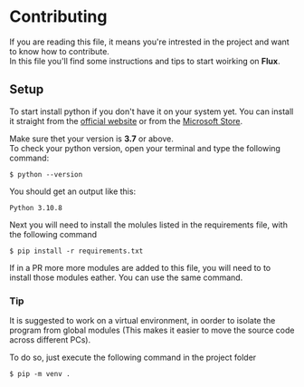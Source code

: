 # Contributing

If you are reading this file, it means you're intrested in the project
and want to know how to contribute.  
In this file you'll find some instructions and tips to start woirking on **Flux**.

## Setup

To start install python if you don't have it on your system yet.
You can install it straight from the [official website](https://https://www.python.org/downloads/)
or from the [Microsoft Store](https://apps.microsoft.com/store/search?&publisher=Python%20Software%20Foundation).

Make sure thet your version is **3.7** or above.  
To check your python version, open your terminal and type the following command:

```
$ python --version
```

You should get an output like this:

```
Python 3.10.8
```

Next you will need to install the molules listed in the requirements file, with the following command

```
$ pip install -r requirements.txt
```

If in a PR more more modules are added to this file, you will need to to install those modules eather. You can use the same command.

### Tip

It is suggested to work on a virtual environment, in oorder to isolate the program from global modules (This makes it easier to move the source code across different PCs).

To do so, just execute the following command in the project folder

```
$ pip -m venv .
```

